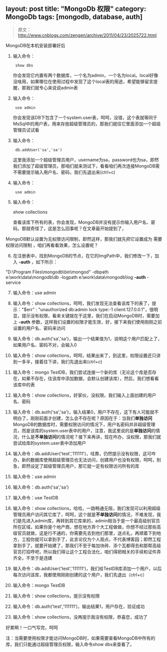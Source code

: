 layout: post
title: "MongoDb 权限"
category: MongoDb
tags: [mongodb, database, auth]
--- 

> 原文：http://www.cnblogs.com/zengen/archive/2011/04/23/2025722.html

MongoDB在本机安装部署好后

1. 输入命令：

		show dbs

	你会发现它内置有两个数据库，一个名为admin，一个名为local。local好像没啥用，如果哪位在使用过程中发现了这个local表的用途，希望能够留言提醒，那我们就专心来说说admin表

2. 输入命令：

		use admin

	你会发现该DB下包含了一个system.user表，呵呵，没错，这个表就等同于MsSql中的用户表，用来存放超级管理员的，那我们就往它里面添加一个超级管理员试试看

3. 输入命令：

		db.addUser('sa','sa')

	这里我添加一个超级管理员用户，username为sa，password也为sa，即然我们添加了超级管理员，那咱们就来测试下，看看咱们再次连接MongoDB需不需要提示输入用户名、密码，我们先退出来(ctrl+c)

4. 输入命令：

		use admin

5. 输入命令：

	show collections

	查看该库下所有的表，你会发现，MongoDB并没有提示你输入用户名、密码，那就奇怪了，这是怎么回事呢？在文章最开始提到了，

MongoDB默认设置为无权限访问限制，即然这样，那我们就先把它设置成为 需要权限访问限制 ，咱们再看看效果，怎么设置呢？

6. 在注册表中，找到MongoDB的节点，在它的ImgPath中，我们修改一下，加入 **-auth** ，如下所示：

"D:\Program Files\mongodb\bin\mongod" -dbpath e:\work\data\mongodb\db -logpath e:\work\data\mongodb\log **-auth** -service

7. 输入命令：use admin

8. 输入命令：show collections，呵呵，我们发现无法查看该库下的表了，提示："$err" : "unauthorized db:admin lock type:-1 client:127.0.0.1"，很明显，提示没有权限，看来关键就在于这里，我们在启动MongoDB时，需要加上 **-auth** 参数，这样我们设置的权限才能生效，好，接下来我们使用刚刚之前设置的用户名、密码来访问

9. 输入命令：db.auth('sa','sa')，输出一个结果值为1，说明这个用户匹配上了，如果用户名、密码不对，会输入0

10. 输入命令：show collections，呵呵，结果出来了，到这里，权限设置还只讲到一多半，接着往下讲，我们先退出来(ctrl+c)

11. 输入命令：mongo TestDB，我们尝试连接一个新的库（无论这个库是否存在，如果不存在，往该库中添加数据，会默认创建该库），然后，我们想看看该库中的表

12. 输入命令：show collections，好家伙，没权限，我们输入上面创建的用户名、密码

13. 输入命令：db.auth('sa','sa')，输入结果0，用户不存在，这下有人可能就不明白了，刚刚前面才创建，怎么会不存在呢？原因在于：当我们**单独访问**MongoDB的数据库时，需要权限访问的情况下，用户名密码并非超级管理员，而是该库的system.user表中的用户，注意，我这里说的是**单独访问**的情况，什么是**不单独访问**的情况呢？接下来再讲，现在咋办，没权限，那我们就尝试给库的system.user表中添加用户

14. 输入命令：db.addUser('test','111111')，哇靠，仍然提示没有权限，这可咋办，新的数据库使用超级管理员也无法访问，创建用户也没有权限，呵呵，别急，即然设定了超级管理员用户，那它就一定有权限访问所有的库

15. 输入命令：use admin

16. 输入命令：db.auth('sa','sa')

17. 输入命令：use TestDB

18. 输入命令：show collections，哈哈，一路畅通无阻，我们发现可以利用超级管理员用户访问其它库了，呵呵，这个就是**不单独访问**的情况，不难发现，我们是先进入admin库，再转到其它库来的，admin相当于是一个最高级别官员所在区域，如果你是个地产商，想在地方弄个大工程做做，你想不经过那些高级官员就做，这是行不通的，你需要先去到他们那里，送点礼，再顺着下到地方，工程你就可以拿到手了，此言论仅为个人观点，不代表博客园；即然工程拿到手了，就要开始建了，那我们不至于每加块砖、添个瓦都得去和那帮高级官员打招呼吧，所以我们得让这个工程合法化，咱们得把相关的手续和证件弄齐全，不至于是违建

19. 输入命令：db.addUser('test','111111')，我们给TestDB库添加一个用户，以后每次访问该库，我都使用刚刚创建的这个用户，我们先退出（ctrl+c）

20. 输入命令：mongo TestDB

21. 输入命令：show collections，提示没有权限

22. 输入命令：db.auth('test','111111')，输出结果1，用户存在，验证成功

23. 输入命令：show collections，没再提示我没有权限，恭喜您，成功了

好累啊！一口气写完，呵呵

注：当需要使用权限才能访问MongoDB时，如果需要查看MongoDB中所有的库，我们只能通过超级管理员权限，输入命令show dbs来查看了。

